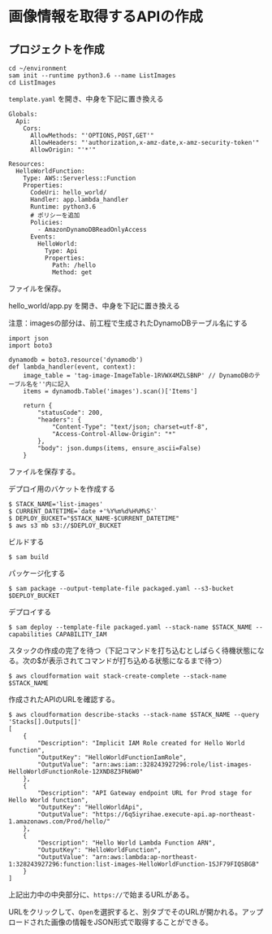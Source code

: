 # 画像情報を取得するAPIの作成


## プロジェクトを作成
```
cd ~/environment
sam init --runtime python3.6 --name ListImages
cd ListImages
```

`template.yaml` を開き、中身を下記に置き換える

```
Globals:
  Api:
    Cors:
      AllowMethods: "'OPTIONS,POST,GET'"
      AllowHeaders: "'authorization,x-amz-date,x-amz-security-token'"
      AllowOrigin: "'*'"

Resources:
  HelloWorldFunction:
    Type: AWS::Serverless::Function
    Properties:
      CodeUri: hello_world/
      Handler: app.lambda_handler
      Runtime: python3.6
      # ポリシーを追加
      Policies:
        - AmazonDynamoDBReadOnlyAccess
      Events:
        HelloWorld:
          Type: Api
          Properties:
            Path: /hello
            Method: get
```

ファイルを保存。

hello_world/app.py を開き、中身を下記に置き換える

注意：imagesの部分は、前工程で生成されたDynamoDBテーブル名にする

```
import json
import boto3

dynamodb = boto3.resource('dynamodb')
def lambda_handler(event, context):
    image_table = 'tag-image-ImageTable-1RVWX4MZLSBNP' // DynamoDBのテーブル名を''内に記入
    items = dynamodb.Table('images').scan()['Items']

    return {
        "statusCode": 200,
        "headers": {
            "Content-Type": "text/json; charset=utf-8",
            "Access-Control-Allow-Origin": "*"
        },
        "body": json.dumps(items, ensure_ascii=False)
    }
```
ファイルを保存する。

デプロイ用のバケットを作成する
```
$ STACK_NAME='list-images'
$ CURRENT_DATETIME=`date +'%Y%m%d%H%M%S'`
$ DEPLOY_BUCKET="$STACK_NAME-$CURRENT_DATETIME"
$ aws s3 mb s3://$DEPLOY_BUCKET
```

ビルドする
```
$ sam build
```
パッケージ化する
```
$ sam package --output-template-file packaged.yaml --s3-bucket $DEPLOY_BUCKET
```
デプロイする
```
$ sam deploy --template-file packaged.yaml --stack-name $STACK_NAME --capabilities CAPABILITY_IAM
```

スタックの作成の完了を待つ（下記コマンドを打ち込むとしばらく待機状態になる。次の$が表示されてコマンドが打ち込める状態になるまで待つ）
```
$ aws cloudformation wait stack-create-complete --stack-name $STACK_NAME
```

作成されたAPIのURLを確認する。
```
$ aws cloudformation describe-stacks --stack-name $STACK_NAME --query 'Stacks[].Outputs[]'
[
    {
        "Description": "Implicit IAM Role created for Hello World function", 
        "OutputKey": "HelloWorldFunctionIamRole", 
        "OutputValue": "arn:aws:iam::328243927296:role/list-images-HelloWorldFunctionRole-12XND8Z3FN6W0"
    }, 
    {
        "Description": "API Gateway endpoint URL for Prod stage for Hello World function", 
        "OutputKey": "HelloWorldApi", 
        "OutputValue": "https://6q5iyrihae.execute-api.ap-northeast-1.amazonaws.com/Prod/hello/"
    }, 
    {
        "Description": "Hello World Lambda Function ARN", 
        "OutputKey": "HelloWorldFunction", 
        "OutputValue": "arn:aws:lambda:ap-northeast-1:328243927296:function:list-images-HelloWorldFunction-1SJF79FIQSBGB"
    }
]
```
上記出力中の中央部分に、`https://`で始まるURLがある。

URLをクリックして、`Open`を選択すると、別タブでそのURLが開かれる。アップロードされた画像の情報をJSON形式で取得することができる。

